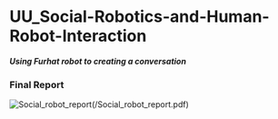 # UU_Social-Robotics-and-Human-Robot-Interaction
***Using Furhat robot to creating a conversation*** <br>

### Final Report
![Social_robot_report](https://github.com/tinghui8576/UU_Social-Robotics-and-Human-Robot-Interaction/assets/55122196/5938fcac-b035-4e63-99db-b423c82643fe)(/Social_robot_report.pdf)
